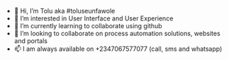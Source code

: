 - 👋 Hi, I’m Tolu aka #toluseunfawole
- 👀 I’m interested in User Interface and User Experience
- 🌱 I’m currently learning to collaborate using github
- 💞️ I’m looking to collaborate on process automation solutions, websites and portals 
- 📫 I am always available on +2347067577077 (call, sms and whatsapp)

<!---
toluseunfawoe/toluseunfawoe is a ✨ special ✨ repository because its `README.md` (this file) appears on your GitHub profile.
You can click the Preview link to take a look at your changes.
--->
